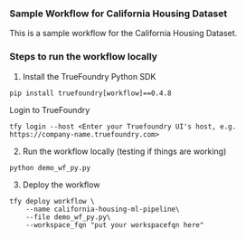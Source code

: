 ### Sample Workflow for California Housing Dataset

This is a sample workflow for the California Housing Dataset.

### Steps to run the workflow locally

1. Install the TrueFoundry Python SDK
```
pip install truefoundry[workflow]==0.4.8
``` 

Login to TrueFoundry
```
tfy login --host <Enter your Truefoundry UI's host, e.g. https://company-name.truefoundry.com>
```

2. Run the workflow locally (testing if things are working)
```
python demo_wf_py.py
```

3. Deploy the workflow
```
tfy deploy workflow \
    --name california-housing-ml-pipeline\
    --file demo_wf_py.py\
    --workspace_fqn "put your workspacefqn here"
```
